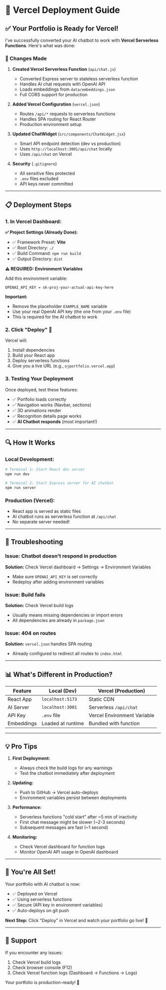 # 🚀 Vercel Deployment Guide

## ✅ Your Portfolio is Ready for Vercel!

I've successfully converted your AI chatbot to work with **Vercel Serverless Functions**. Here's what was done:

### 🔧 Changes Made

1. **Created Vercel Serverless Function** (`api/chat.js`)
   - Converted Express server to stateless serverless function
   - Handles AI chat requests with OpenAI API
   - Loads embeddings from `data/embeddings.json`
   - Full CORS support for production

2. **Added Vercel Configuration** (`vercel.json`)
   - Routes `/api/*` requests to serverless functions
   - Handles SPA routing for React Router
   - Production environment setup

3. **Updated ChatWidget** (`src/components/ChatWidget.jsx`)
   - Smart API endpoint detection (dev vs production)
   - Uses `http://localhost:3001/api/chat` locally
   - Uses `/api/chat` on Vercel

4. **Security** (`.gitignore`)
   - All sensitive files protected
   - `.env` files excluded
   - API keys never committed

---

## 📋 Deployment Steps

### 1. In Vercel Dashboard:

**✅ Project Settings (Already Done):**
- ✅ Framework Preset: **Vite**
- ✅ Root Directory: **`./`**
- ✅ Build Command: `npm run build`
- ✅ Output Directory: `dist`

**⚠️ REQUIRED: Environment Variables**

Add this environment variable:

```
OPENAI_API_KEY = sk-proj-your-actual-api-key-here
```

**Important:** 
- Remove the placeholder `EXAMPLE_NAME` variable
- Use your real OpenAI API key (the one from your `.env` file)
- This is required for the AI chatbot to work

### 2. Click "Deploy" 🚀

Vercel will:
1. Install dependencies
2. Build your React app
3. Deploy serverless functions
4. Give you a live URL (e.g., `ojportfolio.vercel.app`)

### 3. Testing Your Deployment

Once deployed, test these features:
- ✅ Portfolio loads correctly
- ✅ Navigation works (Navbar, sections)
- ✅ 3D animations render
- ✅ Recognition details page works
- ✅ **AI Chatbot responds** (most important!)

---

## 🔍 How It Works

### Local Development:
```bash
# Terminal 1: Start React dev server
npm run dev

# Terminal 2: Start Express server for AI chatbot
npm run server
```

### Production (Vercel):
- React app is served as static files
- AI chatbot runs as serverless function at `/api/chat`
- No separate server needed!

---

## 🐛 Troubleshooting

### Issue: Chatbot doesn't respond in production
**Solution:** Check Vercel dashboard → Settings → Environment Variables
- Make sure `OPENAI_API_KEY` is set correctly
- Redeploy after adding environment variables

### Issue: Build fails
**Solution:** Check Vercel build logs
- Usually means missing dependencies or import errors
- All dependencies are already in `package.json`

### Issue: 404 on routes
**Solution:** `vercel.json` handles SPA routing
- Already configured to redirect all routes to `index.html`

---

## 📊 What's Different in Production?

| Feature | Local (Dev) | Vercel (Production) |
|---------|-------------|---------------------|
| React App | `localhost:5173` | Static CDN |
| AI Server | `localhost:3001` | Serverless `/api/chat` |
| API Key | `.env` file | Vercel Environment Variable |
| Embeddings | Loaded at runtime | Bundled with function |

---

## 💡 Pro Tips

1. **First Deployment:**
   - Always check the build logs for any warnings
   - Test the chatbot immediately after deployment

2. **Updating:**
   - Push to GitHub → Vercel auto-deploys
   - Environment variables persist between deployments

3. **Performance:**
   - Serverless functions "cold start" after ~5 min of inactivity
   - First chat message might be slower (~2-3 seconds)
   - Subsequent messages are fast (~1 second)

4. **Monitoring:**
   - Check Vercel dashboard for function logs
   - Monitor OpenAI API usage in OpenAI dashboard

---

## 🎉 You're All Set!

Your portfolio with AI chatbot is now:
- ✅ Deployed on Vercel
- ✅ Using serverless functions
- ✅ Secure (API key in environment variables)
- ✅ Auto-deploys on git push

**Next Step:** Click "Deploy" in Vercel and watch your portfolio go live! 🚀

---

## 📧 Support

If you encounter any issues:
1. Check Vercel build logs
2. Check browser console (F12)
3. Check Vercel function logs (Dashboard → Functions → Logs)

Your portfolio is production-ready! 💪

